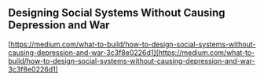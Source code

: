 ## Designing Social Systems Without Causing Depression and War
  
  [https://medium.com/what-to-build/how-to-design-social-systems-without-causing-depression-and-war-3c3f8e0226d1](https://medium.com/what-to-build/how-to-design-social-systems-without-causing-depression-and-war-3c3f8e0226d1)